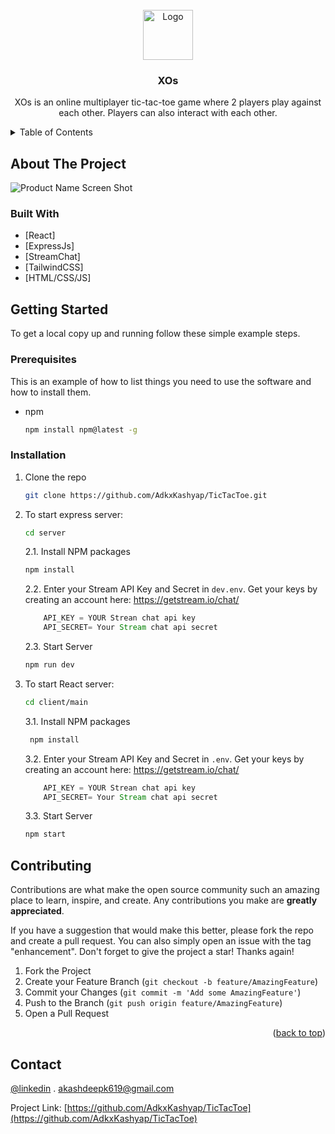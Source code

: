 <div id="top"></div>
<!--
*** Thanks for checking out the Best-README-Template. If you have a suggestion
*** that would make this better, please fork the repo and create a pull request
*** or simply open an issue with the tag "enhancement".
*** Don't forget to give the project a star!
*** Thanks again! Now go create something AMAZING! :D
-->

<!-- PROJECT SHIELDS -->
<!--
*** I'm using markdown "reference style" links for readability.
*** Reference links are enclosed in brackets [ ] instead of parentheses ( ).
*** See the bottom of this document for the declaration of the reference variables
*** for contributors-url, forks-url, etc. This is an optional, concise syntax you may use.
*** https://www.markdownguide.org/basic-syntax/#reference-style-links
-->

<!-- PROJECT LOGO -->
<br />
<div align="center">
  <a href="https://github.com/AdkxKashyap/TicTacToe">
    <img src="https://i.ibb.co/60BjPtd/XO-icon.png" alt="Logo" width="80" height="80">
  </a>

<h3 align="center">XOs</h3>

  <p align="center">
     XOs is an online multiplayer tic-tac-toe game where 2 players play against each other. Players can also interact with each other.
  </p>
</div>

<!-- TABLE OF CONTENTS -->
<details>
  <summary>Table of Contents</summary>
  <ol>
    <li>
      <a href="#about-the-project">About The Project</a>
      <ul>
        <li><a href="#built-with">Built With</a></li>
      </ul>
    </li>
    <li>
      <a href="#getting-started">Getting Started</a>
      <ul>
        <li><a href="#prerequisites">Prerequisites</a></li>
        <li><a href="#installation">Installation</a></li>
      </ul>
    </li>
    <li><a href="#usage">Usage</a></li>
    <li><a href="#contact">Contact</a></li>

  </ol>
</details>

<!-- ABOUT THE PROJECT -->

## About The Project

![Product Name Screen Shot][product-screenshot]



### Built With

- [React]
- [ExpressJs]
- [StreamChat]
- [TailwindCSS]
- [HTML/CSS/JS]


<!-- GETTING STARTED -->

## Getting Started

To get a local copy up and running follow these simple example steps.

### Prerequisites

This is an example of how to list things you need to use the software and how to install them.

- npm
  ```sh
  npm install npm@latest -g
  ```

### Installation

1. Clone the repo
   ```sh
   git clone https://github.com/AdkxKashyap/TicTacToe.git
   ```
2. To start express server: 
    ```sh
	cd server
   ```
	2.1. Install NPM packages
   ```sh
   npm install
   ```
	2.2. Enter your Stream API Key and Secret in `dev.env`. Get your keys by creating an account here: https://getstream.io/chat/ 
   	```js
    	API_KEY = YOUR Strean chat api key
    	API_SECRET= Your Stream chat api secret
   	```
	2.3. Start Server
   	```sh
   	npm run dev
	```
3. To start React server: 
    ```sh
	cd client/main
   ```
	3.1. Install NPM packages
   	```sh
  	 npm install
   	```
	3.2. Enter your Stream API Key and Secret in `.env`. Get your keys by creating an account here: https://getstream.io/chat/ 
   	```js
    	API_KEY = YOUR Strean chat api key
    	API_SECRET= Your Stream chat api secret
   	```
	3.3. Start Server
   	```sh
   	npm start
	```

<!-- USAGE EXAMPLES -->

<!-- ## Usage



<!-- CONTRIBUTING -->

## Contributing

Contributions are what make the open source community such an amazing place to learn, inspire, and create. Any contributions you make are **greatly appreciated**.

If you have a suggestion that would make this better, please fork the repo and create a pull request. You can also simply open an issue with the tag "enhancement".
Don't forget to give the project a star! Thanks again!

1. Fork the Project
2. Create your Feature Branch (`git checkout -b feature/AmazingFeature`)
3. Commit your Changes (`git commit -m 'Add some AmazingFeature'`)
4. Push to the Branch (`git push origin feature/AmazingFeature`)
5. Open a Pull Request

<p align="right">(<a href="#top">back to top</a>)</p>

<!-- CONTACT -->

## Contact

[@linkedin](https://linkedin.com/in/adkx1010) . akashdeepk619@gmail.com

Project Link: [https://github.com/AdkxKashyap/TicTacToe](https://github.com/AdkxKashyap/TicTacToe)



<!-- MARKDOWN LINKS & IMAGES -->
<!-- https://www.markdownguide.org/basic-syntax/#reference-style-links -->

[linkedin-url]: https://linkedin.com/in/adkx1010
[product-screenshot]: https://i.ibb.co/f1XxQNQ/XOmaingame.png
